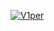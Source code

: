 [![V1per](https://github-readme-stats.vercel.app/api?username=V1perZerofy)](https://github.com/V1perZerofy/github-readme-stats)
